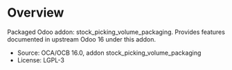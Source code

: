 # Overview

Packaged Odoo addon: stock_picking_volume_packaging. Provides features documented in upstream Odoo 16 under this addon.

- Source: OCA/OCB 16.0, addon stock_picking_volume_packaging
- License: LGPL-3
